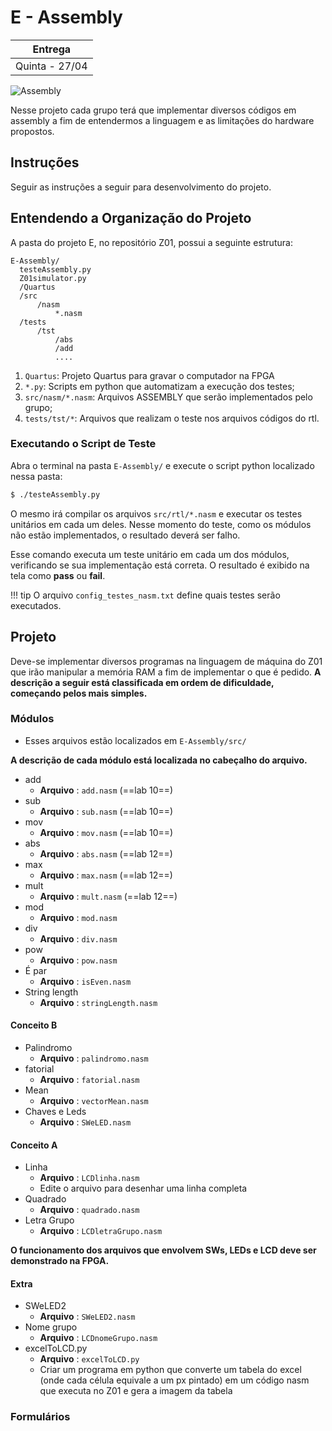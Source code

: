 # E - Assembly

| Entrega      |
|--------------|
| Quinta - 27/04 |

![Assembly](../figs/F-Assembly/sistema-assembly.svg)

Nesse projeto cada grupo terá que implementar diversos códigos em assembly a fim de entendermos a linguagem e as limitações do hardware propostos.

## Instruções 

Seguir as instruções a seguir para desenvolvimento do projeto.

## Entendendo a Organização do Projeto

A pasta do projeto E, no repositório Z01, possui a seguinte estrutura:

```
E-Assembly/
  testeAssembly.py
  Z01simulator.py
  /Quartus
  /src
      /nasm
          *.nasm
  /tests
      /tst
          /abs
          /add
          ....
```

1. `Quartus`: Projeto Quartus para gravar o computador na FPGA
1. `*.py`: Scripts em python que automatizam a execução dos testes;
1. `src/nasm/*.nasm`: Arquivos ASSEMBLY que serão implementados pelo grupo;
1. `tests/tst/*`: Arquivos que realizam o teste nos arquivos códigos do rtl.

### Executando o Script de Teste 

Abra o terminal na pasta `E-Assembly/` e execute o script python localizado nessa pasta:

```bash
$ ./testeAssembly.py
```

O mesmo irá compilar os arquivos `src/rtl/*.nasm` e executar os testes unitários em cada um deles. Nesse momento do teste, como os módulos não estão implementados, o resultado deverá ser falho.

Esse comando executa um teste unitário em cada um dos módulos, verificando se sua implementação está correta. O resultado é exibido na tela como  **pass** ou **fail**.


!!! tip
    O arquivo `config_testes_nasm.txt` define quais testes serão executados.

## Projeto

Deve-se implementar diversos programas na linguagem de máquina do Z01 que irão manipular a memória RAM a fim de implementar o que é pedido. **A descrição a seguir está classificada em ordem de dificuldade, começando pelos mais simples.**


### Módulos 

- Esses arquivos estão localizados em `E-Assembly/src/`

**A descrição de cada módulo está localizada no cabeçalho do arquivo.**
 
- add
    - **Arquivo**   : `add.nasm` (==lab 10==)
- sub
    - **Arquivo**   : `sub.nasm` (==lab 10==)
- mov
    - **Arquivo**   : `mov.nasm` (==lab 10==)           
- abs
    - **Arquivo**   : `abs.nasm` (==lab 12==)
- max
    - **Arquivo**   : `max.nasm` (==lab 12==)
- mult
    - **Arquivo**   : `mult.nasm` (==lab 12==)
- mod
    - **Arquivo**   : `mod.nasm`
- div
    - **Arquivo**   : `div.nasm` 
- pow
    - **Arquivo**   : `pow.nasm`
- É par 
    - **Arquivo** : `isEven.nasm`
- String length 
    - **Arquivo** : `stringLength.nasm`


#### Conceito B
- Palindromo 
    - **Arquivo** : `palindromo.nasm`
- fatorial
    - **Arquivo**   : `fatorial.nasm`    
- Mean
    - **Arquivo** : `vectorMean.nasm`
- Chaves e Leds 
    - **Arquivo** : `SWeLED.nasm`

#### Conceito A
- Linha
    - **Arquivo**   : `LCDlinha.nasm`
    - Edite o arquivo para desenhar uma linha completa
- Quadrado
    - **Arquivo**   : `quadrado.nasm`
- Letra Grupo
    - **Arquivo**   : `LCDletraGrupo.nasm`

**O funcionamento dos arquivos que envolvem SWs, LEDs e LCD deve ser demonstrado na FPGA.**
    
#### Extra

- SWeLED2 
    - **Arquivo** : `SWeLED2.nasm`    
- Nome grupo
    - **Arquivo** : `LCDnomeGrupo.nasm`
- excelToLCD.py
    - **Arquivo** : `excelToLCD.py`
    - Criar um programa em python que converte um tabela do excel (onde cada célula equivale a um px pintado) em um código nasm que executa no Z01 e gera a imagem da tabela


### Formulários
<!--  
 - [Scrum Master](https://forms.gle/Yjoi2Mtwmp7MbSfS8)
 - [Desenvolvedores](https://forms.gle/NnHDz7UVb63zwpm86) -->

